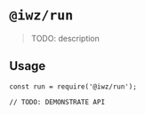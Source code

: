 # `@iwz/run`

> TODO: description

## Usage

```
const run = require('@iwz/run');

// TODO: DEMONSTRATE API
```

